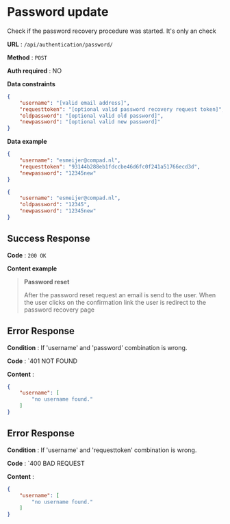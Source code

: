 # Password update 

Check if the password recovery procedure was started. It's only an check

**URL** : `/api/authentication/password/`

**Method** : `POST`

**Auth required** : NO

**Data constraints**

```json
{
    "username": "[valid email address]",
    "requesttoken": "[optional valid password recovery request token]",
    "oldpassword": "[optional valid old password]",
    "newpassword": "[optional valid new password]"
}
```

**Data example**

```json
{
    "username": "esmeijer@compad.nl",
    "requesttoken": "93144b288eb1fdccbe46d6fc0f241a51766ecd3d",
    "newpassword": "12345new"
}
```


```json
{
    "username": "esmeijer@compad.nl",
    "oldpassword": "12345",
    "newpassword": "12345new"
}
```
## Success Response

**Code** : `200 OK`

**Content example**





> **Password reset** 
>
> After the password reset request an email is send to the user. When the user clicks on the confirmation link
> the user is redirect to the password recovery page
>



## Error Response

**Condition** : If 'username' and 'password' combination is wrong.

**Code** : `401 NOT FOUND

**Content** :

```json
{
    "username": [
        "no username found."
    ]
}
```

## Error Response

**Condition** : If 'username' and 'requesttoken' combination is wrong.

**Code** : `400 BAD REQUEST

**Content** :

```json
{
    "username": [
        "no username found."
    ]
}
```
